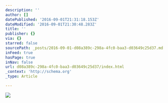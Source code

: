 ```yaml
---
description: ''
author: []
datePublished: '2016-09-01T21:31:18.153Z'
dateModified: '2016-09-01T21:30:48.283Z'
title: ''
publisher: {}
via: {}
starred: false
sourcePath: _posts/2016-09-01-d08a389c-298a-4fc0-baa3-d03649c25d37.md
inFeed: true
hasPage: true
inNav: false
url: d08a389c-298a-4fc0-baa3-d03649c25d37/index.html
_context: 'http://schema.org'
_type: Article

---
```

![](https://the-grid-user-content.s3-us-west-2.amazonaws.com/0068a5e1-7a81-47de-ba5a-0aebe3ebced8.jpg)